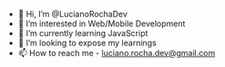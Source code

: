 - 👋 Hi, I’m @LucianoRochaDev
- 👀 I’m interested in Web/Mobile Development
- 🌱 I’m currently learning JavaScript
- 💞️ I’m looking to expose my learnings
- 📫 How to reach me - luciano.rocha.dev@gmail.com

<!---
LucianoRochaDev/LucianoRochaDev is a ✨ special ✨ repository because its `README.md` (this file) appears on your GitHub profile.
You can click the Preview link to take a look at your changes.
--->
